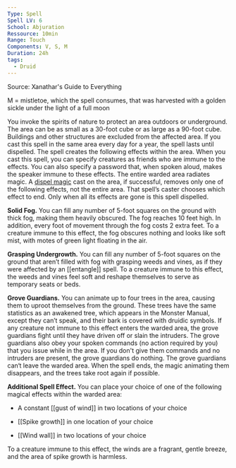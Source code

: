 ```yaml
---
Type: Spell
Spell LV: 6
School: Abjuration
Ressource: 10min
Range: Touch
Components: V, S, M
Duration: 24h
tags:
  - Druid
---
```

Source: Xanathar's Guide to Everything

M = mistletoe, which the spell consumes, that was harvested with a golden sickle under the light of a full moon

You invoke the spirits of nature to protect an area outdoors or underground. The area can be as small as a 30-foot cube or as large as a 90-foot cube. Buildings and other structures are excluded from the affected area. If you cast this spell in the same area every day for a year, the spell lasts until dispelled. The spell creates the following effects within the area. When you cast this spell, you can specify creatures as friends who are immune to the effects. You can also specify a password that, when spoken aloud, makes the speaker immune to these effects. The entire warded area radiates magic. A [dispel magic](http://dnd5e.wikidot.com/spell:dispel-magic) cast on the area, if successful, removes only one of the following effects, not the entire area. That spell’s caster chooses which effect to end. Only when all its effects are gone is this spell dispelled.

**Solid Fog.** You can fill any number of 5-foot squares on the ground with thick fog, making them heavily obscured. The fog reaches 10 feet high. In addition, every foot of movement through the fog costs 2 extra feet. To a creature immune to this effect, the fog obscures nothing and looks like soft mist, with motes of green light floating in the air.

**Grasping Undergrowth.** You can fill any number of 5-foot squares on the ground that aren’t filled with fog with grasping weeds and vines, as if they were affected by an [[entangle]] spell. To a creature immune to this effect, the weeds and vines feel soft and reshape themselves to serve as temporary seats or beds.

**Grove Guardians.** You can animate up to four trees in the area, causing them to uproot themselves from the ground. These trees have the same statistics as an awakened tree, which appears in the Monster Manual, except they can’t speak, and their bark is covered with druidic symbols. If any creature not immune to this effect enters the warded area, the grove guardians fight until they have driven off or slain the intruders. The grove guardians also obey your spoken commands (no action required by you) that you issue while in the area. If you don't give them commands and no intruders are present, the grove guardians do nothing. The grove guardians can‘t leave the warded area. When the spell ends, the magic animating them disappears, and the trees take root again if possible.

**Additional Spell Effect.** You can place your choice of one of the following magical effects within the warded area:

- A constant [[gust of wind]] in two locations of your choice

- [[Spike growth]] in one location of your choice

- [[Wind wall]] in two locations of your choice

To a creature immune to this effect, the winds are a fragrant, gentle breeze, and the area of spike growth is harmless.